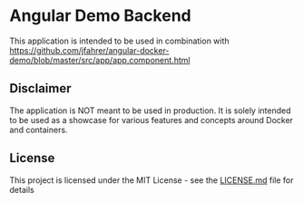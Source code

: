 # Angular Demo Backend
This application is intended to be used in combination with https://github.com/jfahrer/angular-docker-demo/blob/master/src/app/app.component.html

## Disclaimer
The application is NOT meant to be used in production. It is solely intended to be used as a showcase for various features and concepts around Docker and containers.

## License
This project is licensed under the MIT License - see the [LICENSE.md](LICENSE.md) file for details
